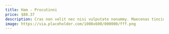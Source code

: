 ```yaml
---
title: Ham - Procutinni
price: $88.37
description: Cras non velit nec nisi vulputate nonummy. Maecenas tincidunt lacus at velit. Vivamus vel nulla eget eros elementum pellentesque.
image: https://via.placeholder.com/1000x600/000000/fff.png
---
```

